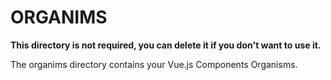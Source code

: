 # ORGANIMS

**This directory is not required, you can delete it if you don't want to use it.**

The organims directory contains your Vue.js Components Organisms.
